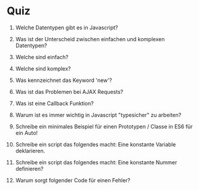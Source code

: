 # Quiz

1. Welche Datentypen gibt es in Javascript?

2. Was ist der Unterscheid zwischen einfachen und komplexen Datentypen?

3. Welche sind einfach?

4. Welche sind komplex?

5. Was kennzeichnet das Keyword 'new'?

6. Was ist das Problemen bei AJAX Requests?

7. Was ist eine Callback Funktion?

8. Warum ist es immer wichtig in Javascript "typesicher" zu arbeiten?

9. Schreibe ein minimales Beispiel für einen Prototypen / Classe in ES6 für ein Auto!

10. Schreibe ein script das folgendes macht: Eine konstante Variable deklarieren.

11. Schreibe ein script das folgendes macht: Eine konstante Nummer definieren?

12. Warum sorgt folgender Code für einen Fehler?

<script>
  const myVar;
</script>
